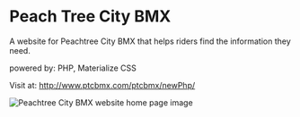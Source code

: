 # Peach Tree City BMX
A website for Peachtree City BMX that helps riders find the information they need.<br />

powered by:  PHP, Materialize CSS <br />

Visit at: http://www.ptcbmx.com/ptcbmx/newPhp/

<image src="https://github.com/transformerjnm/PTC-BMX/blob/master/primaryimageofpage.PNG" alt="Peachtree City BMX website home page image" />
